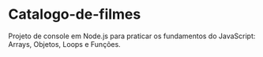 # Catalogo-de-filmes
Projeto de console em Node.js para praticar os fundamentos do JavaScript: Arrays, Objetos, Loops e Funções.
